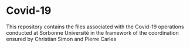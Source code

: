 # Covid-19
This repository contains the files associated with the Covid-19 operations conducted at Sorbonne Université in the framework of the coordination ensured by Christian Simon and Pierre Carles
